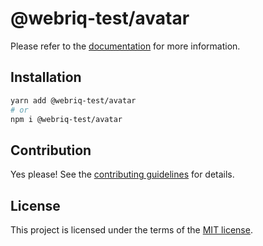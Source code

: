 # @webriq-test/avatar

Please refer to the [documentation](https://stackshift-ui.webriq.com/docs/components/avatar) for more information.

## Installation

```sh
yarn add @webriq-test/avatar
# or
npm i @webriq-test/avatar
```

## Contribution

Yes please! See the
[contributing guidelines](https://github.com/stackshift-ui/components/master/CONTRIBUTING.md)
for details.

## License

This project is licensed under the terms of the
[MIT license](https://github.com/stackshift-ui/components/master/LICENSE).
